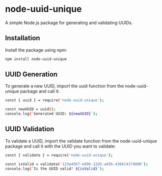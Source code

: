 # node-uuid-unique

A simple Node.js package for generating and validating UUIDs.

## Installation

Install the package using npm:

```bash
npm install node-uuid-unique
```

## UUID Generation
To generate a new UUID, import the uuid function from the node-uuid-unique package and call it:
```bash
const { uuid } = require('node-uuid-unique');

const newUUID = uuid();
console.log(`Generated UUID: ${newUUID}`);
```
## UUID Validation
To validate a UUID, import the validate function from the node-uuid-unique package and call it with the UUID you want to validate:
```bash
const { validate } = require('node-uuid-unique');

const isValid = validate('123e4567-e89b-12d3-a456-426614174000');
console.log(`Is the UUID valid? ${isValid}`);
```